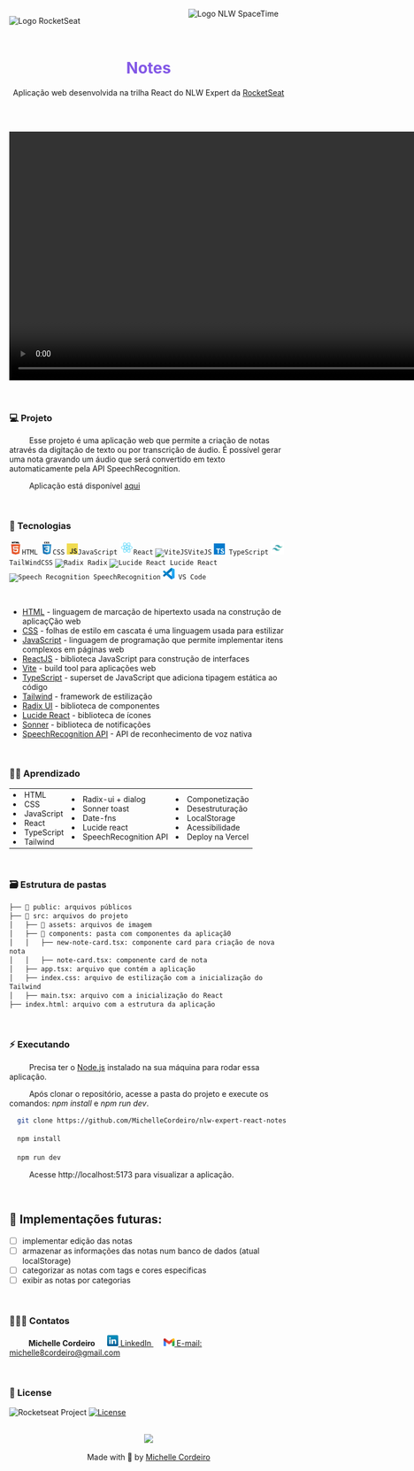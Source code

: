 <!-- Banner session -->
<p>
  <img src="https://i.postimg.cc/HnHjH416/rocketseat-logo.png" alt="Logo RocketSeat" width="200" align="left" style="padding-top:13px">
  <img src="https://i.postimg.cc/m2pHLtyQ/nlw-expert.png" alt="Logo NLW SpaceTime" tittle="Logo NLW Expert" width="180" align="right">
</p>
<br><br><br>

<!-- About session -->
<h1 align="center" style="color:#8257e6">Notes</h1>

<div align="center">
  Aplicação web desenvolvida na trilha React do NLW Expert da <a href="https://www.rocketseat.com.br/" target="_blank">RocketSeat</a>

  <br><br>

  <!-- <img src="https://i.postimg.cc/BvXFjy07/notes-print.png" alt="NLW Expert Notes" title="App Notes" width="800"> -->
  <video controls src="https://github.com/MichelleCordeiro/nlw-expert-react-notes/assets/42891377/27842410-bae5-4d2e-96ca-3c512a9792fe" title="App Notes" width="900"></video>
</div>

<br>

<!-- Infos session -->
<h3> 💻 Projeto </h3>

&emsp; &emsp; Esse projeto é uma aplicação web que permite a criação de notas através da digitação de texto ou por transcrição de áudio. É possível gerar uma nota gravando um áudio que será convertido em texto automaticamente pela API SpeechRecognition.

&emsp; &emsp; Aplicação está disponível <a href="https://nlw-notes-eta.vercel.app/" target="_blank">aqui</a>

<br>

<!-- Tools session -->
<h3> 🚀 Tecnologias </h3>
<p align="left">
  <code><img height="23" src="https://raw.githubusercontent.com/github/explore/80688e429a7d4ef2fca1e82350fe8e3517d3494d/topics/html/html.png" alt="HTML">HTML</code>
  <code><img height="23" src="https://raw.githubusercontent.com/github/explore/80688e429a7d4ef2fca1e82350fe8e3517d3494d/topics/css/css.png" alt="CSS">CSS</code>
  <code><img height="20" src="https://raw.githubusercontent.com/github/explore/80688e429a7d4ef2fca1e82350fe8e3517d3494d/topics/javascript/javascript.png" alt="JavaScript">JavaScript</code>
  <code><img height="25" src="https://raw.githubusercontent.com/github/explore/80688e429a7d4ef2fca1e82350fe8e3517d3494d/topics/react/react.png" alt="React">React</code>
   <code><img height="25" src="https://i.postimg.cc/BbFrvMNM/vite-js.png" alt="ViteJS">ViteJS</code>
  <code><img height="20" src="https://raw.githubusercontent.com/github/explore/80688e429a7d4ef2fca1e82350fe8e3517d3494d/topics/typescript/typescript.png" alt="TypeScript"> TypeScript</code>
  <code><img height="24" src="https://raw.githubusercontent.com/github/explore/80688e429a7d4ef2fca1e82350fe8e3517d3494d/topics/tailwind/tailwind.png" alt="TailWind"> TailWindCSS</code>
  <code><img height="18" src="https://i.postimg.cc/XJVxTxBT/radix.png" alt="Radix"> Radix</code>
  <code><img height="22" src="https://i.postimg.cc/NMDYcNJT/logo-lucide.png" alt="Lucide React"> Lucide React</code>
  <code><img height="26" src="https://i.postimg.cc/h42nSbgv/speech-recognition-logo3.png" alt="Speech Recognition"> SpeechRecognition</code>
  <code><img height="21" src="https://raw.githubusercontent.com/github/explore/80688e429a7d4ef2fca1e82350fe8e3517d3494d/topics/visual-studio-code/visual-studio-code.png" alt="VS Code"> VS Code</code>
</p>

<br>

- [HTML](https://developer.mozilla.org/pt-BR/docs/Learn/Getting_started_with_the_web/HTML_basics) - linguagem de marcação de hipertexto usada na construção de aplicaçÇão web
- [CSS](https://developer.mozilla.org/pt-BR/docs/Web/CSS) - folhas de estilo em cascata é uma linguagem usada para estilizar
- [JavaScript](https://developer.mozilla.org/pt-BR/docs/Learn/JavaScript/First_steps/What_is_JavaScript) - linguagem de programação que permite implementar itens complexos em páginas web
- [ReactJS](https://reactjs.org/) - biblioteca JavaScript para construção de interfaces
- [Vite](https://vitejs.dev/) - build tool para aplicações web
- [TypeScript](https://www.typescriptlang.org/) - superset de JavaScript que adiciona tipagem estática ao código
- [Tailwind](https://tailwindcss.com/) - framework de estilização
- [Radix UI](https://radix-ui.com/) - biblioteca de componentes 
- [Lucide React](https://lucide.dev/) - biblioteca de ícones 
- [Sonner](https://sonner.emilkowal.ski) - biblioteca de notificações 
- [SpeechRecognition API](https://developer.mozilla.org/en-US/docs/Web/API/SpeechRecognition) - API de reconhecimento de voz nativa

<br>

<!-- Learnning session -->
<h3> 👩‍💻 Aprendizado </h3>
<table>
  <tr>
    <td>
      <li>HTML</li>
      <li>CSS</li>
      <li>JavaScript</li>
      <li>React</li>
      <li>TypeScript</li>
      <li>Tailwind</li>
    </td>
    <td>
      <li>Radix-ui + dialog</li>
      <li>Sonner toast</li>
      <li>Date-fns</li>
      <li>Lucide react</li>
      <li>SpeechRecognition API</li>
    </td>
    <td>
      <li>Componetização</li>
      <li>Desestruturação</li>
      <li>LocalStorage</li>
      <li>Acessibilidade</li>
      <li>Deploy na Vercel</li>
    </td>
  </tr>
</table>


<br>

<!-- Prints do projeto -->
<!-- <h3> 🎯 Layout </h3>

You can see the project online here.
<br> -->

<!-- Estructure session -->
<h3> 🗃️ Estrutura de pastas </h3>

```
├── 📁 public: arquivos públicos
├── 📁 src: arquivos do projeto
│   ├── 📁 assets: arquivos de imagem
│   ├── 📁 components: pasta com componentes da aplicaçã0
│   │   ├── new-note-card.tsx: componente card para criação de nova nota
│   │   ├── note-card.tsx: componente card de nota
│   ├── app.tsx: arquivo que contém a aplicação
│   ├── index.css: arquivo de estilização com a inicialização do Tailwind
│   ├── main.tsx: arquivo com a inicialização do React
├── index.html: arquivo com a estrutura da aplicação
```
<br>

<!-- Execution session -->
<h3> ⚡ Executando </h3>

&emsp; &emsp; Precisa ter o [Node.js](https://nodejs.org/en/) instalado na sua máquina para rodar essa aplicação.

&emsp; &emsp; Após clonar o repositório, acesse a pasta do projeto e execute os comandos: *npm install* e *npm run dev*.

```bash
  git clone https://github.com/MichelleCordeiro/nlw-expert-react-notes.git

  npm install

  npm run dev
```

&emsp; &emsp; Acesse http://localhost:5173 para visualizar a aplicação.

<br>



<!-- Future implementations session -->
<h2> 🔮 Implementações futuras: </h2>

- [ ] implementar edição das notas
- [ ] armazenar as informações das notas num banco de dados (atual localStorage)
- [ ] categorizar as notas com tags e cores especificas
- [ ] exibir as notas por categorias

<br>

<!-- Contacts session -->
<h3> 👩🏼‍💻 Contatos </h3>

<p>
  <strong>&emsp; &emsp; Michelle Cordeiro</strong> &emsp; 
  <a href="https://www.linkedin.com/in/michelle-cordeiro/"> 
    <img src="https://github.com/MichelleCordeiro/MichelleCordeiro/blob/main/logos/linkedin.png?raw=true" alt="logo linkedin" width="20" /> LinkedIn
  </a> &emsp;
  <a href="michelle8cordeiro@gmail.com">
    <img src="https://github.com/MichelleCordeiro/MichelleCordeiro/blob/main/logos/gmail.png?raw=true" alt="logo gmail" width="20"/>
    E-mail: michelle8cordeiro@gmail.com
  </a>
</p>

<br>

<!-- Licences session -->
<h3 align="left"> 📝 License </h3>

<p>
  <img src="https://img.shields.io/static/v1?label=Rocketseat&message=Education&color=8257e5&labelColor=202024" alt="Rocketseat Project" />
  <a href="LICENSE"><img  src="https://img.shields.io/static/v1?label=License&message=MIT&color=8257e5&labelColor=202024" alt="License"></a>
</p>
<br>
<!--END_SECTION:licenses-->

<!--START_SECTION:footer-->
<div align="center">
  <img src="https://raw.githubusercontent.com/catppuccin/catppuccin/main/assets/footers/gray0_ctp_on_line.svg?sanitize=true" height="70" />
  
  Made with 💜 by <a href="https://www.linkedin.com/in/michelle-cordeiro/">Michelle Cordeiro</a>
</div>
<!--END_SECTION:footer-->
